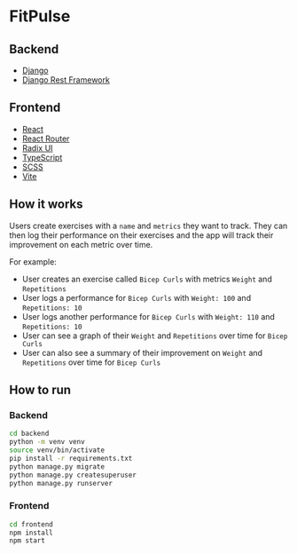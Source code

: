 # FitPulse

## Backend

- [Django](https://www.djangoproject.com/)
- [Django Rest Framework](https://www.django-rest-framework.org/)

## Frontend

- [React](https://reactjs.org/)
- [React Router](https://reactrouter.com/)
- [Radix UI](https://radix-ui.com/)
- [TypeScript](https://www.typescriptlang.org/)
- [SCSS](https://sass-lang.com/)
- [Vite](https://vitejs.dev/)

## How it works

Users create exercises with a `name` and `metrics` they want to track. They can then log their performance on their exercises and the app will track their improvement on each metric over time.

For example:

- User creates an exercise called `Bicep Curls` with metrics `Weight` and `Repetitions`
- User logs a performance for `Bicep Curls` with `Weight: 100` and `Repetitions: 10`
- User logs another performance for `Bicep Curls` with `Weight: 110` and `Repetitions: 10`
- User can see a graph of their `Weight` and `Repetitions` over time for `Bicep Curls`
- User can also see a summary of their improvement on `Weight` and `Repetitions` over time for `Bicep Curls`

## How to run

### Backend

```bash
cd backend
python -m venv venv
source venv/bin/activate
pip install -r requirements.txt
python manage.py migrate
python manage.py createsuperuser
python manage.py runserver
```

### Frontend

```bash
cd frontend
npm install
npm start
```
